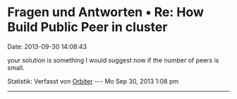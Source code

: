 Fragen und Antworten • Re: How Build Public Peer in cluster
===========================================================

Date: 2013-09-30 14:08:43

your solution is something I would suggest now if the number of peers is
small.

Statistik: Verfasst von
[Orbiter](http://forum.yacy-websuche.de/memberlist.php?mode=viewprofile&u=2)
--- Mo Sep 30, 2013 1:08 pm

------------------------------------------------------------------------
